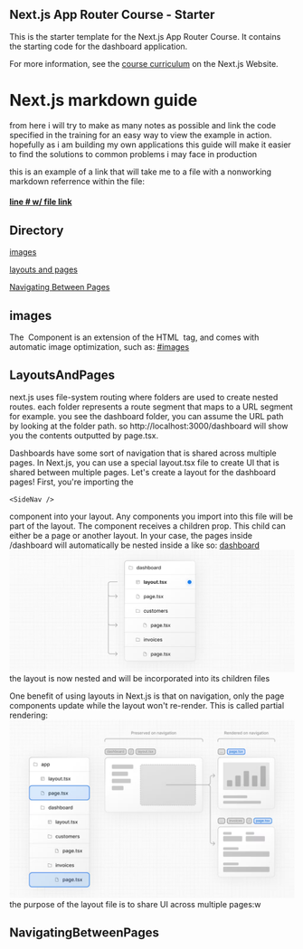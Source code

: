 ## Next.js App Router Course - Starter

This is the starter template for the Next.js App Router Course. It contains the starting code for the dashboard application.

For more information, see the [course curriculum](https://nextjs.org/learn) on the Next.js Website.



# Next.js markdown guide

from here i will try to make as many notes as possible and link the code specified in the training for an easy way to view the example in action. hopefully as i am building my own applications this guide will make it easier to find the solutions to common problems i may face in production

this is an example of a link that will take me to a file with a nonworking markdown referrence within the file: 
#### [line # w/ file link](./app/page.tsx)

## Directory

[images](#images)

[layouts and pages](#layoutsAndPages)

[Navigating Between Pages](#navigatingbetweenpages)

## images
The <Image> Component is an extension of the HTML <img> tag, and comes with automatic image optimization, such as: [#images](./app/page.tsx)

## LayoutsAndPages
next.js uses file-system routing where folders are used to create nested routes. each folder represents a route segment that maps to a URL segment for example. you see the dashboard folder, you can assume the URL path by looking at the folder path. so http://localhost:3000/dashboard will show you the contents outputted by page.tsx.

Dashboards have some sort of navigation that is shared across multiple pages. In Next.js, you can use a special layout.tsx file to create UI that is shared between multiple pages. Let's create a layout for the dashboard pages!
First, you're importing the 

    <SideNav /> 

component into your layout. Any components you import into this file will be part of the layout.
The <Layout /> component receives a children prop. This child can either be a page or another layout. In your case, the pages inside /dashboard will automatically be nested inside a <Layout /> like so:
[dashboard](../nextjs-dashboard/app/dashboard/layout.tsx)
![Alt text](image.png)
the layout is now nested and will be incorporated into its children files

One benefit of using layouts in Next.js is that on navigation, only the page components update while the layout won't re-render. This is called partial rendering:
![Alt text](image-1.png)
the purpose of the layout file is to share UI across multiple pages:w

## NavigatingBetweenPages